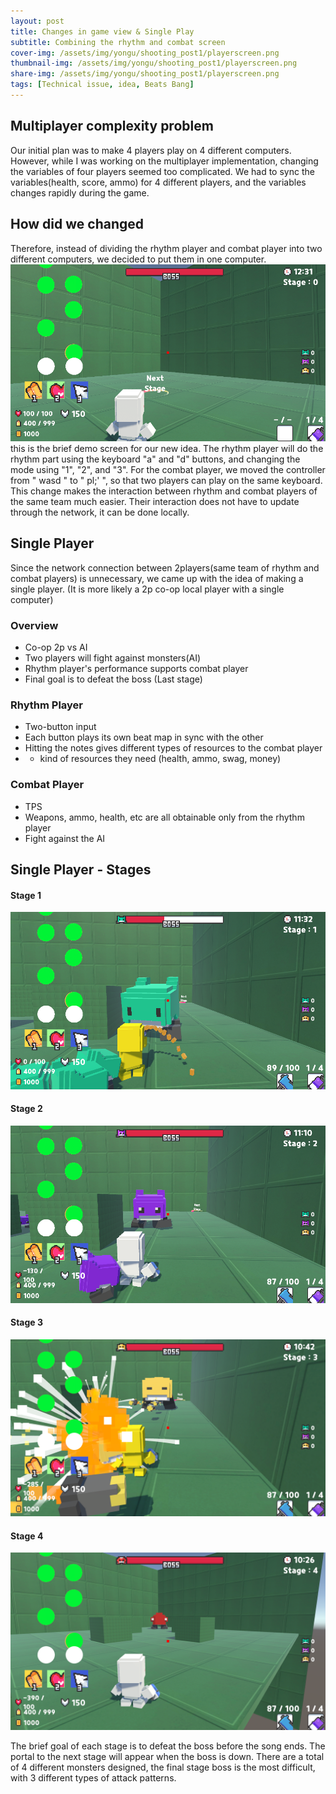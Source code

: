 ```yaml
---
layout: post
title: Changes in game view & Single Play
subtitle: Combining the rhythm and combat screen
cover-img: /assets/img/yongu/shooting_post1/playerscreen.png
thumbnail-img: /assets/img/yongu/shooting_post1/playerscreen.png
share-img: /assets/img/yongu/shooting_post1/playerscreen.png
tags: [Technical issue, idea, Beats Bang]
---
```


## Multiplayer complexity problem
Our initial plan was to make 4 players play on 4 different computers. However, while I was working on the multiplayer implementation, changing the variables of four players seemed too complicated. We had to sync the variables(health, score, ammo) for 4 different players, and the variables changes rapidly during the game. 

## How did we changed
Therefore, instead of dividing the rhythm player and combat player into two different computers, we decided to put them in one computer.
![Play_Screen](../assets/img/yongu/shooting_post1/playerscreen.png)
this is the brief demo screen for our new idea. The rhythm player will do the rhythm part using the keyboard "a" and "d" buttons, and changing the mode using "1", "2", and "3". For the combat player, we moved the controller from " wasd " to " pl;' ", so that two players can play on the same keyboard. This change makes the interaction between rhythm and combat players of the same team much easier. Their interaction does not have to update through the network, it can be done locally.


## Single Player
Since the network connection between 2players(same team of rhythm and combat players) is unnecessary, we came up with the idea of making a single player. (It is more likely a 2p co-op local player with a single computer)

### Overview
 - Co-op 2p vs AI
 - Two players will fight against monsters(AI)
 - Rhythm player's performance supports combat player
 - Final goal is to defeat the boss (Last stage)

### Rhythm Player
- Two-button input
- Each button plays its own beat map in sync with the other
- Hitting the notes gives different types of resources to the combat player 
-  * kind of resources they need (health, ammo, swag, money)

### Combat Player
- TPS 
- Weapons, ammo, health, etc are all obtainable only from the rhythm player
- Fight against the AI 


## Single Player - Stages
#### Stage 1
![Stage_1](../assets/img/yongu/shooting_post1/stage1boss.png)
#### Stage 2
![Stage_2](../assets/img/yongu/shooting_post1/stage2boss.png)
#### Stage 3
![Stage_3](../assets/img/yongu/shooting_post1/stage3boss.png)
#### Stage 4
![Stage_4](../assets/img/yongu/shooting_post1/boss.png)

The brief goal of each stage is to defeat the boss before the song ends. The portal to the next stage will appear when the boss is down.
There are a total of 4 different monsters designed, the final stage boss is the most difficult, with 3 different types of attack patterns.


